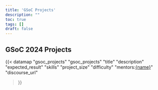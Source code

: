 ```yaml
---
title: 'GSoC Projects'
description: ""
toc: true
tags: []
draft: false
---
```


## GSoC 2024 Projects

{{< datamap 
    "gsoc_projects" "gsoc_projects" 
    "title" 
    "description" 
    "expected_result" 
    "skills" 
    "project_size" 
    "difficulty" 
    "mentors:<a href='{url}'>{name}</a>" 
    "discourse_url"
>}}